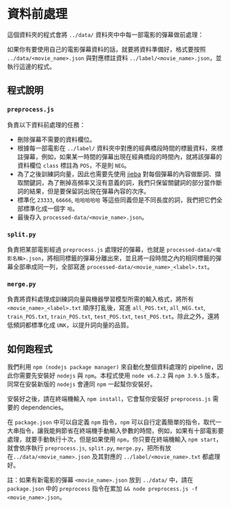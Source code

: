 # 資料前處理

這個資料夾的程式會將 `../data/` 資料夾中中每一部電影的彈幕做前處理：

如果你有要使用自己的電影彈幕資料的話，就要將資料準備好，格式要按照 `../data/<movie_name>.json` 與對應標註資料 `../label/<movie_name>.json`，並執行這邊的程式。

## 程式說明

### `preprocess.js`
負責以下資料前處理的任務：
- 刪除彈幕不需要的資料欄位。
- 根據每一部電影在 `../label/` 資料夾中對應的經典橋段時間的標籤資料，來標註彈幕，例如，如果某一時間的彈幕出現在經典橋段的時間內，就將該彈幕的資料欄位 `class` 標註為 `POS`，不是則 `NEG`。
- 為了之後訓練詞向量，因此也需要先使用 [jieba](https://github.com/fxsjy/jieba) 對每個彈幕的內容做斷詞、擷取關鍵詞，為了刪掉高頻率又沒有意義的詞，我們只保留關鍵詞的部分當作斷詞的結果，但是要保留詞出現在彈幕內容的次序。
- 標準化 `23333`, `66666`, `哈哈哈哈哈` 等這些同義但是不同長度的詞，我們把它們全部標準化成一個字 `哈`。
- 最後存入 `processed-data/<movie_name>.json`。

### `split.py`
負責把某部電影經過 `preprocess.js` 處理好的彈幕，也就是 `processed-data/<電影名稱>.json`，將相同標籤的彈幕分離出來，並且將一段時間之內的相同標籤的彈幕全部串成同一列，全部寫進 `processed-data/<movie_name>_<label>.txt`。

### `merge.py`
負責將資料處理成訓練詞向量與機器學習模型所需的輸入格式，將所有 `<movie_name>_<label>.txt` 順序打亂後，寫進 `all_POS.txt`, `all_NEG.txt`, `train_POS.txt`, `train_POS.txt`, `test_POS.txt`, `test_POS.txt`。除此之外，還將低頻詞都標準化成 `UNK`，以提升詞向量的品質。

## 如何跑程式
我們利用 `npm (nodejs package manager)` 來自動化整個資料處理的 pipeline，因此你需要先安裝好 `nodejs` 與 `npm`。本程式使用 `node v6.2.2` 與 `npm 3.9.5` 版本，同常在安裝新版的 `nodejs` 會連同 `npm` 一起幫你安裝好。

安裝好之後，請在終端機輸入 `npm install`，它會幫你安裝好 `preprocess.js` 需要的 dependencies。

在 `package.json` 中可以自定義 `npm` 指令，`npm` 可以自行定義簡單的指令，取代一大串指令，讓我能夠節省在終端機手動輸入參數的時間，例如，如果有十部電影要處理，就要手動執行十次，但是如果使用 `npm`，你只要在終端機輸入 `npm start`，就會依序執行 `preprocess.js`, `split.py`, `merge.py`，把所有放在`../data/<movie_name>.json` 及其對應的 `../label/<movie_name>.txt` 都處理好。

註：如果有新電影的彈幕 `<movie_name>.json` 放到 `../data/` 中，請在 `package.json` 中的 `preprocess` 指令在累加 `&& node preprocess.js -f <movie_name>.json`。
